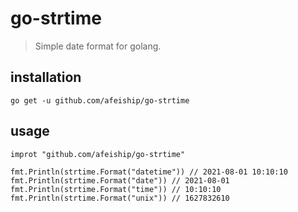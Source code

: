 # go-strtime
> Simple date format for golang.

## installation
```shell
go get -u github.com/afeiship/go-strtime
```

## usage
```shell
improt "github.com/afeiship/go-strtime"

fmt.Println(strtime.Format("datetime")) // 2021-08-01 10:10:10
fmt.Println(strtime.Format("date")) // 2021-08-01
fmt.Println(strtime.Format("time")) // 10:10:10
fmt.Println(strtime.Format("unix")) // 1627832610
```
